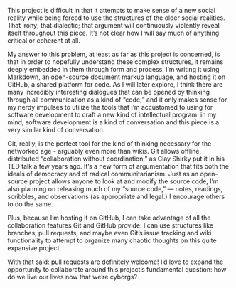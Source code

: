 
This project is difficult in that it attempts to make sense of a new social reality while being forced to use the structures of the older social realities. That irony; that dialectic; that argument will continuously violently reveal itself throughout this piece. It’s not clear how I will say much of anything critical or coherent at all.

My answer to this problem, at least as far as this project is concerned, is that in order to hopefully understand these complex structures, it remains deeply embedded in them through form and process. I’m writing it using Markdown, an open-source document markup language, and hosting it on GitHub, a shared platform for code. As I will later explore, I think there are many incredibly interesting dialogues that can be opened by thinking through all communication as a kind of “code;” and it only makes sense for my nerdy impulses to utilize the tools that I’m accustomed to using for software development to craft a new kind of intellectual program: in my mind, software development is a kind of conversation and this piece is a very similar kind of conversation. 

Git, really, is the perfect tool for the kind of thinking necessary for the networked age - arguably even more than wikis. Git allows offline, distributed “collaboration without coordination,” as Clay Shirky put it in his TED talk a few years ago. It’s a new form of argumentation that fits both the ideals of democracy and of radical communitarianism. Just as an open-source project allows anyone to look at and modify the source code, I’m also planning on releasing much of my “source code,” — notes, readings, scribbles, and observations (as appropriate and legal.) I encourage others to do the same. 

Plus, because I’m hosting it on GitHub, I can take advantage of all the collaboration features Git and GitHub provide: I can use structures like branches, pull requests, and maybe even Git’s issue tracking and wiki functionality to attempt to organize many chaotic thoughts on this quite expansive project.

With that said: pull requests are definitely welcome! I’d love to expand the opportunity to collaborate around this project’s fundamental question: how do we live our lives now that we’re cyborgs?